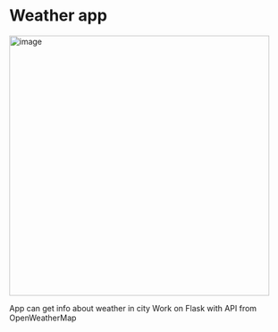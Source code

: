 # Weather app 
<img width="465" alt="image" src="https://github.com/DR0P-database/WeatherApp/assets/159697952/dd547625-fe5b-4aec-b746-5294601e6dfd">

App can get info about weather in city
Work on Flask with API from OpenWeatherMap
